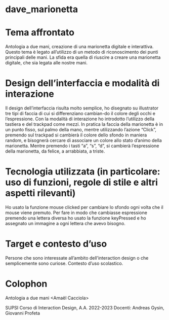 # dave_marionetta




# **Tema affrontato**
Antologia a due mani, creazione di una marionetta digitale e interattiva. Questo tema è legato all’utilizzo di un metodo di riconoscimento dei punti principali delle mani. La sfida era quella di riuscire a creare una marionetta digitale, che sia legata alle nostre mani.


# **Design dell’interfaccia e modalità di interazione**

Il design dell’interfaccia risulta molto semplice, ho disegnato su illustrator tre tipi di faccia di cui si differenziano cambian-do il colore degli occhi e l’espressione.
Con la modalità di interazione ho introdotto l’utilizzo della tastiera e del trackpad come mezzi.
In pratica la faccia della marionetta è in un punto fisso,
sul palmo della mano, mentre utilizzando l’azione “Click”, premendo sul trackpad si cambierà il colore dello sfondo in maniera random, e bisognerà cercare di associare un colore allo stato d’animo della marionetta. Mentre premendo i tasti “a”, “s”, “d”, si cambierà l’espressione della marionetta, da felice, a arrabbiata, a triste.

# **Tecnologia utilizzata (in particolare: uso di funzioni, regole di stile e altri aspetti rilevanti)**
Ho usato la funzione mouse clicked per cambiare lo sfondo ogni volta che il mouse viene premuto.
Per fare in modo che cambiasse espressione premendo una lettera diversa ho usato la funzione keyPressed e ho assegnato un immagine a ogni lettera che avevo bisogno.



# **Target e contesto d’uso**
Persone che sono interessate all’ambito dell’interaction design o che semplicemente sono curiose.
Contesto d’uso scolastico.



# **Colophon**

Antologia a due mani
<Dave marionetta>
<Amaël Cacciola>

SUPSI
Corso di Interaction Design, A.A. 2022-2023
Docenti: Andreas Gysin, Giovanni Profeta
